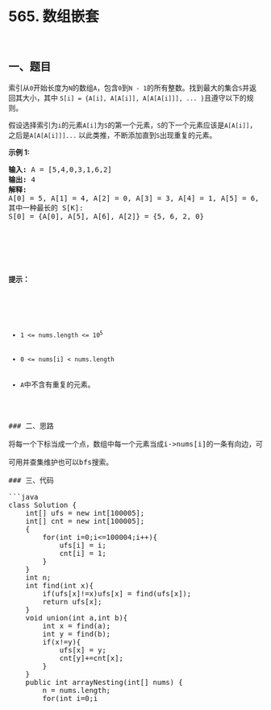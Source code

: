<h1>565. 数组嵌套</h1><p>&nbsp;</p><h2>一、题目</h2><p>索引从<code>0</code>开始长度为<code>N</code>的数组<code>A</code>，包含<code>0</code>到<code>N - 1</code>的所有整数。找到最大的集合<code>S</code>并返回其大小，其中 <code>S[i] = {A[i], A[A[i]], A[A[A[i]]], ... }</code>且遵守以下的规则。</p>


<p>假设选择索引为<code>i</code>的元素<code>A[i]</code>为<code>S</code>的第一个元素，<code>S</code>的下一个元素应该是<code>A[A[i]]</code>，之后是<code>A[A[A[i]]]...</code> 以此类推，不断添加直到<code>S</code>出现重复的元素。</p>

<p><strong>示例&nbsp;1:</strong></p>

<pre><strong>输入:</strong> A = [5,4,0,3,1,6,2]
<strong>输出:</strong> 4
<strong>解释:</strong> 
A[0] = 5, A[1] = 4, A[2] = 0, A[3] = 3, A[4] = 1, A[5] = 6, A[6] = 2.
其中一种最长的 S[K]:
S[0] = {A[0], A[5], A[6], A[2]} = {5, 6, 2, 0}

<p>&nbsp;</p>

<p><strong>提示：</strong></p>

<ul>
	<li><code>1 &lt;= nums.length &lt;= 10<sup>5</sup></code></li>
	<li><code>0 &lt;= nums[i] &lt; nums.length</code></li>
	<li><code>A</code>中不含有重复的元素。</li>
</ul>

### 二、思路

将每一个下标当成一个点，数组中每一个元素当成i->nums[i]的一条有向边，可以将问题抽象为图论问题。即最大联通块的顶点数量为所求。

可用并查集维护也可以bfs搜索。

### 三、代码

```java
class Solution {
    int[] ufs = new int[100005];
    int[] cnt = new int[100005];
    {
        for(int i=0;i<=100004;i++){
            ufs[i] = i;
            cnt[i] = 1;
        }
    }
    int n;
    int find(int x){
        if(ufs[x]!=x)ufs[x] = find(ufs[x]);
        return ufs[x];
    }
    void union(int a,int b){
        int x = find(a);
        int y = find(b);
        if(x!=y){
            ufs[x] = y;
            cnt[y]+=cnt[x];
        }
    }
    public int arrayNesting(int[] nums) {
        n = nums.length;
        for(int i=0;i<n;i++){
            union(i,nums[i]);
        }
        int ans = 1;
        for(int i=0;i<n;i++){
            ans = Math.max(ans,cnt[i]);
        }
        return ans;
    }
}
